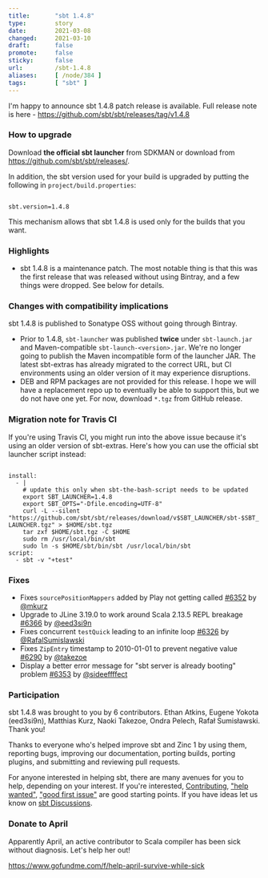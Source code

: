 ```yaml
---
title:       "sbt 1.4.8"
type:        story
date:        2021-03-08
changed:     2021-03-10
draft:       false
promote:     false
sticky:      false
url:         /sbt-1.4.8
aliases:     [ /node/384 ]
tags:        [ "sbt" ]
---
```


  [6290]: https://github.com/sbt/sbt/pull/6290
  [6326]: https://github.com/sbt/sbt/pull/6326
  [6352]: https://github.com/sbt/sbt/pull/6352
  [6353]: https://github.com/sbt/sbt/pull/6353
  [6366]: https://github.com/sbt/sbt/pull/6366
  [@takezoe]: https://github.com/takezoe
  [@RafalSumislawski]: https://github.com/RafalSumislawski
  [@mkurz]: https://github.com/mkurz
  [@sideeffffect]: https://github.com/sideeffffect
  [@eed3si9n]: https://github.com/eed3si9n

I'm happy to announce sbt 1.4.8 patch release is available. Full release note is here - https://github.com/sbt/sbt/releases/tag/v1.4.8

### How to upgrade

Download **the official sbt launcher** from SDKMAN or download from <https://github.com/sbt/sbt/releases/>.

In addition, the sbt version used for your build is upgraded by putting the following in `project/build.properties`:

<code>
sbt.version=1.4.8
</code>

This mechanism allows that sbt 1.4.8 is used only for the builds that you want.

### Highlights

- sbt 1.4.8 is a maintenance patch. The most notable thing is that this was the first release that was released without using Bintray, and a few things were dropped. See below for details.

### Changes with compatibility implications

sbt 1.4.8 is published to Sonatype OSS without going through Bintray.

- Prior to 1.4.8, `sbt-launcher` was published **twice** under `sbt-launch.jar` and Maven-compatible `sbt-launch-<version>.jar`. We're no longer going to publish the Maven incompatible form of the launcher JAR. The latest sbt-extras has already migrated to the correct URL, but CI environments using an older version of it may experience disruptions.
- DEB and RPM packages are not provided for this release. I hope we will have a replacement repo up to eventually be able to support this, but we do not have one yet. For now, download `*.tgz` from GitHub release.

### Migration note for Travis CI

If you're using Travis CI, you might run into the above issue because it's using an older version of sbt-extras. Here's how you can use the official sbt launcher script instead:

<code>
install:
  - |
    # update this only when sbt-the-bash-script needs to be updated
    export SBT_LAUNCHER=1.4.8
    export SBT_OPTS="-Dfile.encoding=UTF-8"
    curl -L --silent "https://github.com/sbt/sbt/releases/download/v$SBT_LAUNCHER/sbt-$SBT_LAUNCHER.tgz" > $HOME/sbt.tgz
    tar zxf $HOME/sbt.tgz -C $HOME
    sudo rm /usr/local/bin/sbt
    sudo ln -s $HOME/sbt/bin/sbt /usr/local/bin/sbt
script:
  - sbt -v "+test"
</code>

### Fixes

- Fixes `sourcePositionMappers` added by Play not getting called [#6352][6352] by [@mkurz][@mkurz]
- Upgrade to JLine 3.19.0 to work around Scala 2.13.5 REPL breakage [#6366][6366] by [@eed3si9n][@eed3si9n]
- Fixes concurrent `testQuick` leading to an infinite loop [#6326][6326] by [@RafalSumislawski][@RafalSumislawski]
- Fixes `ZipEntry` timestamp to 2010-01-01 to prevent negative value [#6290][6290] by [@takezoe][@takezoe]
- Display a better error message for "sbt server is already booting" problem [#6353][6353] by [@sideeffffect][@sideeffffect]

### Participation

sbt 1.4.8 was brought to you by 6 contributors. Ethan Atkins, Eugene Yokota (eed3si9n), Matthias Kurz, Naoki Takezoe, Ondra Pelech, Rafał Sumisławski. Thank you!

Thanks to everyone who's helped improve sbt and Zinc 1 by using them, reporting bugs, improving our documentation, porting builds, porting plugins, and submitting and reviewing pull requests.

For anyone interested in helping sbt, there are many avenues for you to help, depending on your interest. If you're interested, [Contributing](https://github.com/sbt/sbt/blob/develop/CONTRIBUTING.md), ["help wanted"](https://github.com/sbt/sbt/issues?q=is%3Aissue+is%3Aopen+label%3A%22help+wanted%22), ["good first issue"](https://github.com/sbt/sbt/issues?q=is%3Aissue+is%3Aopen+label%3A%22good+first+issue%22) are good starting points. If you have ideas let us know on [sbt Discussions](https://github.com/sbt/sbt/discussions).

### Donate to April

Apparently April, an active contributor to Scala compiler has been sick without diagnosis. Let's help her out!

https://www.gofundme.com/f/help-april-survive-while-sick
